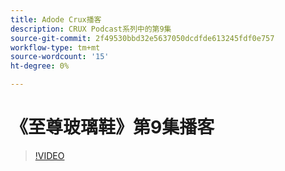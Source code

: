 ```yaml
---
title: Adode Crux播客
description: CRUX Podcast系列中的第9集
source-git-commit: 2f49530bbd32e5637050dcdfde613245fdf0e757
workflow-type: tm+mt
source-wordcount: '15'
ht-degree: 0%

---
```


# 《至尊玻璃鞋》第9集播客

>[!VIDEO](https://video.tv.adobe.com/v/3429770?quality=12learn=on)
